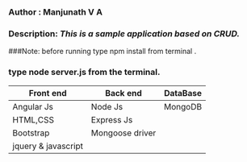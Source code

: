 ### Author : **Manjunath V A**
### Description: *This is a sample application based on CRUD.*

###Note: before running type npm install from terminal .

### type node server.js from the terminal.



Front end | Back end | DataBase
------------|-----------|-----------
Angular Js | Node Js | MongoDB
HTML,CSS|Express Js|
Bootstrap|Mongoose driver|
jquery & javascript| |


